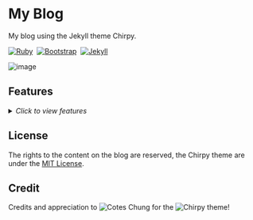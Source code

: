 
# My Blog

My blog using the Jekyll theme Chirpy.

[![Ruby](https://img.shields.io/badge/ruby-%23CC342D.svg?style=for-the-badge&logo=ruby&logoColor=white)](https://www.ruby-lang.org/en/)&nbsp;
[![Bootstrap](https://img.shields.io/badge/bootstrap-%238511FA.svg?style=for-the-badge&logo=bootstrap&logoColor=white)](https://getbootstrap.com/)&nbsp;
[![Jekyll](https://img.shields.io/badge/Jekyll-2ea44f?style=for-the-badge&logo=Jekyll&logoColor=White)](https://jekyllrb.com/)

![image](https://github.com/ottohellwig/ottohellwig.github.io/assets/105997582/e2f0f3d0-7346-46d8-939c-10500cfda75c)


## Features

<details>
  <summary>
    <i>Click to view features</i>
  </summary>
  <p>

  - Dark / Light Theme Mode
  - Localized UI language
  - Pinned Posts on Home Page
  - Hierarchical Categories
  - Trending Tags
  - Table of Contents
  - Last Modified Date
  - Syntax Highlighting
  - Mathematical Expressions
  - Mermaid Diagrams & Flowcharts
  - Dark / Light Mode Images
  - Embed Videos
  - Disqus / Utterances / Giscus Comments
  - Built-in Search
  - Atom Feeds
  - Google Analytics
  - SEO & Performance Optimization

  </p>
</details>

## License

The rights to the content on the blog are reserved, the Chirpy theme are under the [MIT License][license].

[license]: https://github.com/ottohellwig/ottohellwig.github.io/blob/master/LICENSE

## Credit

Credits and appreciation to ![Cotes Chung](https://github.com/cotes2020) for the ![Chirpy theme](https://github.com/cotes2020/jekyll-theme-chirpy/tree/master)!
